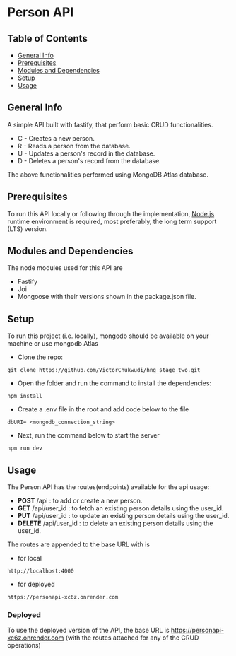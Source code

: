 # Person API

## Table of Contents

- [General Info](#general-info)
- [Prerequisites](#prerequisites)
- [Modules and Dependencies](#modules)
- [Setup](#setup)
- [Usage](#usage)

## General Info

A simple API built with fastify, that perform basic CRUD functionalities.

- C - Creates a new person.
- R - Reads a person from the database.
- U - Updates a person's record in the database.
- D - Deletes a person's record from the database.

The above functionalities performed using MongoDB Atlas database.

## Prerequisites

To run this API locally or following through the implementation, [Node.js](nodejs.org/en) runtime environment is required, most preferably, the long term support (LTS) version.

## Modules and Dependencies

The node modules used for this API are

- Fastify
- Joi
- Mongoose
  with their versions shown in the package.json file.

## Setup

To run this project (i.e. locally), mongodb should be available on your machine or use mongodb Atlas

- Clone the repo:

```
git clone https://github.com/VictorChukwudi/hng_stage_two.git
```

- Open the folder and run the command to install the dependencies:

```
npm install
```

- Create a .env file in the root and add code below to the file

```
dbURI= <mongodb_connection_string>
```

- Next, run the command below to start the server

```
npm run dev
```

## Usage

The Person API has the routes(endpoints) available for the api usage:

- **POST** /api : to add or create a new person.
- **GET** /api/user_id : to fetch an existing person details using the user_id.
- **PUT** /api/user_id : to update an existing person details using the user_id.
- **DELETE** /api/user_id : to delete an existing person details using the user_id.

The routes are appended to the base URL with is

- for local

```
http://localhost:4000
```

- for deployed

```
https://personapi-xc6z.onrender.com
```

### Deployed

To use the deployed version of the API, the base URL is https://personapi-xc6z.onrender.com (with the routes attached for any of the CRUD operations)
